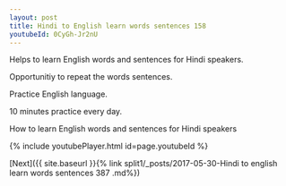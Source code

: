 ```yaml
---
layout: post
title: Hindi to English learn words sentences 158 
youtubeId: 0CyGh-Jr2nU
---
```

 
 
Helps to learn English words and sentences for Hindi speakers.

Opportunitiy to repeat the words sentences. 

Practice English language. 
 
10 minutes practice every day. 
 
How to learn English words and sentences for Hindi speakers 
 
{% include youtubePlayer.html id=page.youtubeId %}
 
 
[Next]({{ site.baseurl }}{% link  split1/_posts/2017-05-30-Hindi to english learn words sentences 387 .md%})
 

